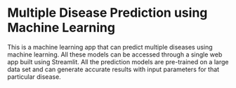 # Multiple Disease Prediction using Machine Learning
This is a machine learning app that can predict multiple diseases using machine learning. All these models can be accessed through a single web app built using Streamlit. All the prediction models are pre-trained on a large data set and can generate accurate results with input parameters for that particular disease.
